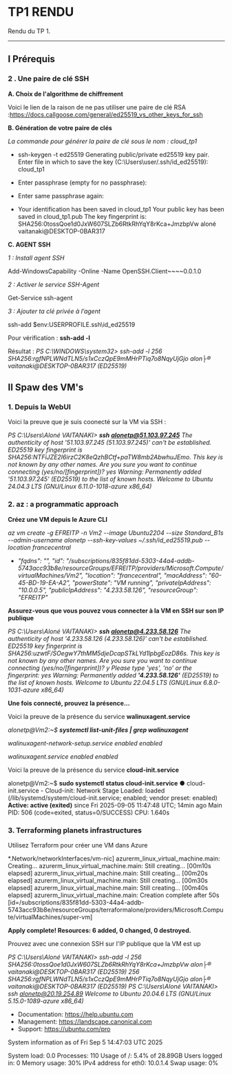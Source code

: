# TP1 RENDU

Rendu du TP 1.

---

## I Prérequis

### 2 . Une paire de clé SSH 

**A. Choix de l'algorithme de chiffrement** 

Voici le lien de la raison de ne pas utiliser une paire de clé RSA :https://docs.callgoose.com/general/ed25519_vs_other_keys_for_ssh

**B. Génération de votre paire de clés**

*La commande pour générer la paire de clé sous le nom : cloud_tp1*

- ssh-keygen -t ed25519
Generating public/private ed25519 key pair.
Enter file in which to save the key (C:\Users\user/.ssh/id_ed25519): cloud_tp1


- Enter passphrase (empty for no passphrase):

- Enter same passphrase again:

- Your identification has been saved in cloud_tp1
Your public key has been saved in cloud_tp1.pub
The key fingerprint is:
SHA256:0tossQoe1d0JxW607SLZb6RtkRhYqY8rKca+JmzbpVw aloné vaitanaki@DESKTOP-0BAR317

**C. AGENT SSH**

*1 : Install agent SSH*

Add-WindowsCapability -Online -Name OpenSSH.Client~~~~0.0.1.0

*2 : Activer le service SSH-Agent*

Get-Service ssh-agent

*3 : Ajouter ta clé privée à l’agent*

ssh-add $env:USERPROFILE\.ssh\id_ed25519

Pour vérification : **ssh-add -l**

Résultat : *PS C:\WINDOWS\system32> ssh-add -l
256 SHA256:rgfNPLWNdTLN5/s1xCczQpE9mMHrPTiq7o8NqyUjGjo alon├® vaitanaki@DESKTOP-0BAR317 (ED25519)*

## II Spaw des VM's

### 1. Depuis la WebUI

Voici la preuve que je suis coonecté sur la VM via SSH :

*PS C:\Users\Aloné VAITANAKI> **ssh alonetp@51.103.97.245**
The authenticity of host '51.103.97.245 (51.103.97.245)' can't be established.
ED25519 key fingerprint is SHA256:NTFiJZE2I6irzC2K8eQzhBCtf+paTW8mb2AbwhuJEmo.
This key is not known by any other names.
Are you sure you want to continue connecting (yes/no/[fingerprint])? yes
Warning: Permanently added '51.103.97.245' (ED25519) to the list of known hosts.
Welcome to Ubuntu 24.04.3 LTS (GNU/Linux 6.11.0-1018-azure x86_64)*

### 2. az : a programmatic approach

 **Créez une VM depuis le Azure CLI**

*az vm create -g EFREITP -n Vm2 --image Ubuntu2204 --size Standard_B1s --admin-username alonetp --ssh-key-values ~/.ssh/id_ed25519.pub --location francecentral*

  - *"fqdns": "",
  "id": "/subscriptions/835f81dd-5303-44a4-addb-5743acc93b8e/resourceGroups/EFREITP/providers/Microsoft.Compute/virtualMachines/Vm2",
  "location": "francecentral",
  "macAddress": "60-45-BD-19-EA-A2",
  "powerState": "VM running",
  "privateIpAddress": "10.0.0.5",
  "publicIpAddress": "4.233.58.126",
  "resourceGroup": "EFREITP"*

**Assurez-vous que vous pouvez vous connecter à la VM en SSH sur son IP publique**

*PS C:\Users\Aloné VAITANAKI> **ssh alonetp@4.233.58.126**
The authenticity of host '4.233.58.126 (4.233.58.126)' can't be established.
ED25519 key fingerprint is SHA256:uzwtF/SOegwY7thMM5djeDcapSTkLYd1lpbgEozD86s.
This key is not known by any other names.
Are you sure you want to continue connecting (yes/no/[fingerprint])? y
Please type 'yes', 'no' or the fingerprint: yes
Warning: Permanently added **'4.233.58.126'** (ED25519) to the list of known hosts.
Welcome to Ubuntu 22.04.5 LTS (GNU/Linux 6.8.0-1031-azure x86_64)*

**Une fois connecté, prouvez la présence...**

Voici la preuve de la présence du service **walinuxagent.service**

*alonetp@Vm2:~$ **systemctl list-unit-files | grep walinuxagent***

*walinuxagent-network-setup.service     enabled         enabled*

*walinuxagent.service                   enabled         enabled*

Voici la preuve de la présence du service **cloud-init.service**

alonetp@Vm2:~$ **sudo systemctl status cloud-init.service**
● cloud-init.service - Cloud-init: Network Stage
     Loaded: loaded (/lib/systemd/system/cloud-init.service; enabled; vendor preset: enabled)
     **Active: active (exited)** since Fri 2025-09-05 11:47:48 UTC; 14min ago
   Main PID: 506 (code=exited, status=0/SUCCESS)
        CPU: 1.640s

### 3. Terraforming planets infrastructures

Utilisez Terraform pour créer une VM dans Azure

*.Network/networkInterfaces/vm-nic]
azurerm_linux_virtual_machine.main: Creating...
azurerm_linux_virtual_machine.main: Still creating... [00m10s elapsed]
azurerm_linux_virtual_machine.main: Still creating... [00m20s elapsed]
azurerm_linux_virtual_machine.main: Still creating... [00m30s elapsed]
azurerm_linux_virtual_machine.main: Still creating... [00m40s elapsed]
azurerm_linux_virtual_machine.main: Creation complete after 50s [id=/subscriptions/835f81dd-5303-44a4-addb-5743acc93b8e/resourceGroups/terraformalone/providers/Microsoft.Compute/virtualMachines/super-vm]

**Apply complete! Resources: 6 added, 0 changed, 0 destroyed.**

 Prouvez avec une connexion SSH sur l'IP publique que la VM est up

*PS C:\Users\Aloné VAITANAKI> ssh-add -l
256 SHA256:0tossQoe1d0JxW607SLZb6RtkRhYqY8rKca+JmzbpVw alon├® vaitanaki@DESKTOP-0BAR317 (ED25519)
256 SHA256:rgfNPLWNdTLN5/s1xCczQpE9mMHrPTiq7o8NqyUjGjo alon├® vaitanaki@DESKTOP-0BAR317 (ED25519)
PS C:\Users\Aloné VAITANAKI> ssh alonetp@20.19.254.89
Welcome to Ubuntu 20.04.6 LTS (GNU/Linux 5.15.0-1089-azure x86_64)*

 * Documentation:  https://help.ubuntu.com
 * Management:     https://landscape.canonical.com
 * Support:        https://ubuntu.com/pro

 System information as of Fri Sep  5 14:47:03 UTC 2025

  System load:  0.0               Processes:             110
  Usage of /:   5.4% of 28.89GB   Users logged in:       0
  Memory usage: 30%               IPv4 address for eth0: 10.0.1.4
  Swap usage:   0%



